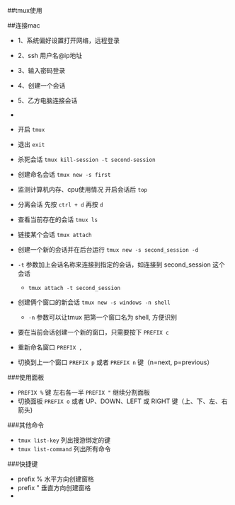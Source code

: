 ##tmux使用

##连接mac
* 1、系统偏好设置打开网络，远程登录
* 2、ssh 用户名@ip地址
* 3、输入密码登录
* 4、创建一个会话
* 5、乙方电脑连接会话
* 

* 开启 `tmux`
* 退出 `exit`
* 杀死会话 `tmux kill-session -t second-session`
* 创建命名会话 `tmux new -s first`
* 监测计算机内存、cpu使用情况 开启会话后 `top`
* 分离会话 先按 `ctrl + d` 再按 `d`
* 查看当前存在的会话 `tmux ls`
* 链接某个会话 `tmux attach`
* 创建一个新的会话并在后台运行 `tmux new -s second_session -d`
* `-t` 参数加上会话名称来连接到指定的会话，如连接到 second_session 这个会话
	* `tmux attach -t second_session`

* 创建俩个窗口的新会话 `tmux new -s windows -n shell`
	* `-n` 参数可以让tmux 把第一个窗口名为 shell, 方便识别

* 要在当前会话创建一个新的窗口，只需要按下 `PREFIX c`
* 重新命名窗口 `PREFIX , `
* 切换到上一个窗口 `PREFIX p` 或者 `PREFIX n` 键（n=next, p=previous）

###使用面板

* `PREFIX %` 键 左右各一半 `PREFIX "` 继续分割面板
* 切换面板 `PREFIX o` 或者 UP、DOWN、LEFT 或 RIGHT 键（上、下、左、右箭头)

###其他命令
* `tmux list-key` 列出搜游绑定的键
* `tmux list-command` 列出所有命令

###快捷键
* prefix % 水平方向创建窗格
* prefix " 垂直方向创建窗格
* 

